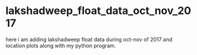 # lakshadweep_float_data_oct_nov_2017
here i am adding lakshadweep float data during oct-nov of 2017 and location plots along with my python program.
